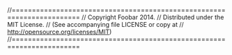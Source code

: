 //=======================================================================
// Copyright Foobar 2014.
// Distributed under the MIT License.
// (See accompanying file LICENSE or copy at
//  http://opensource.org/licenses/MIT)
//=======================================================================